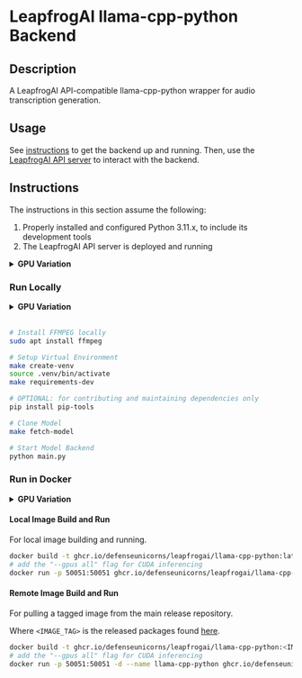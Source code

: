 # LeapfrogAI llama-cpp-python Backend

## Description

A LeapfrogAI API-compatible llama-cpp-python wrapper for audio transcription generation.

## Usage

See [instructions](#instructions) to get the backend up and running. Then, use the [LeapfrogAI API server](https://github.com/defenseunicorns/leapfrogai-api) to interact with the backend.

## Instructions

The instructions in this section assume the following:

1. Properly installed and configured Python 3.11.x, to include its development tools
2. The LeapfrogAI API server is deployed and running

<details>
<summary><b>GPU Variation</b></summary>
<br/>
The following are additional assumptions for GPU inferencing:

3. You have properly installed one or more NVIDIA GPUs and GPU drivers
4. You have properly installed and configured the [cuda-toolkit](https://developer.nvidia.com/cuda-toolkit) and [nvidia-container-toolkit](https://docs.nvidia.com/datacenter/cloud-native/container-toolkit/latest/index.html)
</details>

### Run Locally

<details>
<summary><b>GPU Variation</b></summary>
<br/>
The following additional variables must be exported for local GPU inferencing:

```bash
# enable GPU switch
export GPU_ENABLED=true
```

</details>
<br/>

```bash
# Install FFMPEG locally
sudo apt install ffmpeg

# Setup Virtual Environment
make create-venv
source .venv/bin/activate
make requirements-dev

# OPTIONAL: for contributing and maintaining dependencies only
pip install pip-tools

# Clone Model
make fetch-model

# Start Model Backend
python main.py
```



### Run in Docker

<details>
<summary><b>GPU Variation</b></summary>
<br/>
The following additional flags must be added to the `docker run` command for GPU inferencing:

```bash
docker run --gpus all -e GPU_ENABLED=true -p 50051:50051 ghcr.io/defenseunicorns/leapfrogai/llama-cpp-python:latest
```

</details>

#### Local Image Build and Run

For local image building and running.

```bash
docker build -t ghcr.io/defenseunicorns/leapfrogai/llama-cpp-python:latest .
# add the "--gpus all" flag for CUDA inferencing
docker run -p 50051:50051 ghcr.io/defenseunicorns/leapfrogai/llama-cpp-python:latest
```

#### Remote Image Build and Run

For pulling a tagged image from the main release repository.

Where `<IMAGE_TAG>` is the released packages found [here](https://github.com/orgs/defenseunicorns/packages/container/package/leapfrogai%2Fllama-cpp-python).

```bash
docker build -t ghcr.io/defenseunicorns/leapfrogai/llama-cpp-python:<IMAGE_TAG> .
# add the "--gpus all" flag for CUDA inferencing
docker run -p 50051:50051 -d --name llama-cpp-python ghcr.io/defenseunicorns/leapfrogai/llama-cpp-python:<IMAGE_TAG>
```
